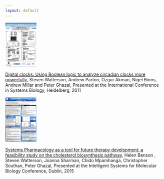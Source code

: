 ```yaml
---
layout: default
---
```


<a href="http://dx.doi.org/10.6084/m9.figshare.97316"><img src="/assets/img/Capture1.PNG" alt="poster1" width="100px"/></a>

[Digital clocks: Using Boolean logic to analyze circadian clocks more powerfully](http://dx.doi.org/10.6084/m9.figshare.97316), Steven Watterson, Andrew Parton, Ozgur Akman, Nigel Binns, Andrew Millar and Peter Ghazal, Presented at the International Conference in Systems Biology, Heidelberg, 2011  





<a href="https://figshare.com/articles/Systems_Pharmacology_as_a_tool_for_future_therapy_development_a_feasibility_study_on_the_cholesterol_biosynthesis_pathway/3398506"><img src="/assets/img/Capture2.PNG" alt="poster2" width="100px"/></a>

[Systems Pharmacology as a tool for future therapy development: a feasibility study on the cholesterol biosynthesis pathway](https://figshare.com/articles/Systems_Pharmacology_as_a_tool_for_future_therapy_development_a_feasibility_study_on_the_cholesterol_biosynthesis_pathway/3398506), Helen Benson , Steven Watterson, Joanna Sharman, Chido Mpamhanga, Christopher Southan, Peter Ghazal, Presented at the Intelligent Systems for Molecular Biology Conference, Dublin, 2015
 
